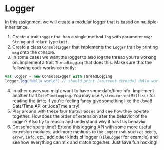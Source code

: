 # Logger
In this assignment we will create a modular logger that is based on multiple-inheritance.

1. Create a trait `Logger` that has a single method `log` with parameter `msg: String` and return type `Unit`.
2. Create a class `ConsoleLogger` that implements the `Logger` trait by printing `msg` onto the console.
3. In some cases we want the logger to also log the thread you're working on. Implement a trait `ThreadLogging` that does this. Make sure that the following code works correctly:

```scala
val logger = new ConsoleLogger with ThreadLogging
logger.log("Hello world") // should print [<current thread>] Hello world
```

4. In other cases you might want to have some date/time info. Implement another trait `DateTimeLogging`. You may use `System.currentMillis()` for reading the time; if you're feeling fancy give something like the Java8 Date/Time API or JodaTime a try!
5. Play around with these four traits/classes and see how they operate together. How does the order of extension alter the behavior of the logger? Also try to reason and understand why it has this behavior.
6. Got some spare time? Extend this logging API with some more useful extension modules, add more methods to the `Logger` trait such as `debug`, `error`, `info`, etc., add other kinds of logger (`FileLogger` for example) and see how everything can mix and match together. Just have fun hacking!
